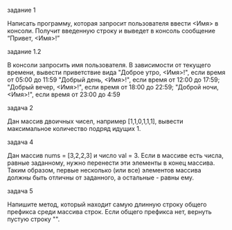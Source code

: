 задание 1

Написать программу, которая запросит пользователя ввести <Имя> в консоли. 
Получит введенную строку и выведет в консоль сообщение “Привет, <Имя>!”


задание 1.2

В консоли запросить имя пользователя. В зависимости от текущего времени, вывести приветствие вида 
"Доброе утро, <Имя>!", если время от 05:00 до 11:59
"Добрый день, <Имя>!", если время от 12:00 до 17:59;
"Добрый вечер, <Имя>!", если время от 18:00 до 22:59;
"Доброй ночи, <Имя>!", если время от 23:00 до 4:59

задача 2

Дан массив двоичных чисел, например [1,1,0,1,1,1], вывести максимальное количество подряд идущих 1.


задача 4

Дан массив nums = [3,2,2,3] и число val = 3. 
Если в массиве есть числа, равные заданному, нужно перенести эти элементы в конец массива. 
Таким образом, первые несколько (или все) элементов массива должны быть отличны от заданного, а остальные - равны ему.

задача 5

Напишите метод, который находит самую длинную строку общего префикса среди массива строк.
Если общего префикса нет, вернуть пустую строку "".

